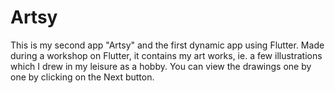 # Artsy
This is my second app "Artsy" and the first dynamic app using Flutter. Made during a workshop on Flutter, it contains my art works, ie. a few illustrations which I drew in my leisure as a hobby. You can view the drawings one by one by clicking on the Next button.
